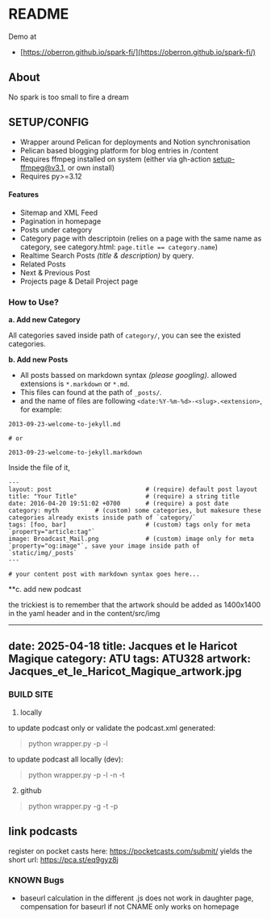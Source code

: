 # README

Demo at
* [https://oberron.github.io/spark-fi/](https://oberron.github.io/spark-fi/)


## About

No spark is too small to fire a dream


## SETUP/CONFIG

* Wrapper around Pelican for deployments and Notion synchronisation
* Pelican based blogging platform for blog entries in /content
* Requires ffmpeg installed on system (either via gh-action setup-ffmpeg@v3.1, or own install)
* Requires py>=3.12

#### Features

* Sitemap and XML Feed
* Pagination in homepage
* Posts under category
* Category page with descriptoin (relies on a page with the same name as category, see category.html: `page.title == category.name`)
* Realtime Search Posts _(title & description)_ by query.
* Related Posts
* Next & Previous Post
* Projects page & Detail Project page

### How to Use?

**a. Add new Category**

All categories saved inside path of `category/`, you can see the existed categories.

**b. Add new Posts**

* All posts bassed on markdown syntax _(please googling)_. allowed extensions is `*.markdown` or `*.md`.
* This files can found at the path of `_posts/`.
* and the name of files are following `<date:%Y-%m-%d>-<slug>.<extension>`, for example:

```
2013-09-23-welcome-to-jekyll.md

# or

2013-09-23-welcome-to-jekyll.markdown
```

Inside the file of it,

```
---
layout: post                          # (require) default post layout
title: "Your Title"                   # (require) a string title
date: 2016-04-20 19:51:02 +0700       # (require) a post date
category: myth          # (custom) some categories, but makesure these categories already exists inside path of `category/`
tags: [foo, bar]                      # (custom) tags only for meta `property="article:tag"`
image: Broadcast_Mail.png             # (custom) image only for meta `property="og:image"`, save your image inside path of `static/img/_posts`
---

# your content post with markdown syntax goes here...
```

**c. add new podcast

the trickiest is to remember that the artwork should be added as 1400x1400 in the yaml header and in the content/src/img

---
date: 2025-04-18
title: Jacques et le Haricot Magique
category: ATU
tags: ATU328
artwork: Jacques_et_le_Haricot_Magique_artwork.jpg
---



### BUILD SITE

1. locally

to update podcast only or validate the podcast.xml generated:

> python wrapper.py -p -l

to update podcast all locally (dev):

> python wrapper.py -p -l -n -t

2. github

> python wrapper.py -g -t -p

## link podcasts

register on pocket casts here:
https://pocketcasts.com/submit/
yields the short url:
https://pca.st/eq9gyz8j


### KNOWN Bugs

* baseurl calculation in the different .js does not work in daughter page, compensation for baseurl if not CNAME only works on homepage
